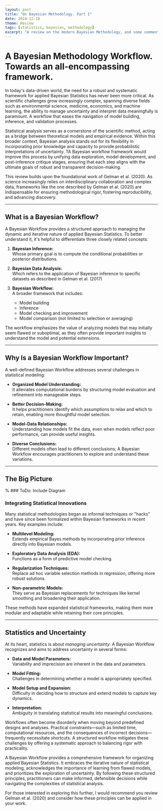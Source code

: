 ```yaml
---
layout: post
title: "On Bayesian Methodology. Part I"
date: 2024-12-10
theme: Review
tags: [statistics, bayesian, methodology]
excerpt: "A review on the modern Bayesian Methodology, and some commentary."
---
```


# A Bayesian Methodology Workflow. Towards an all-encompassing framework. 

In today's data-driven world, the need for a robust and systematic framework for applied Bayesian Statistics has never been more critical. As scientific challenges grow increasingly complex, spanning diverse fields such as environmental science, medicine, economics, and machine learning, the ability to manage uncertainty and interpret data meaningfully is paramount. A workflow that eases the navigation of model building, inference, and validation processes.

Statistical analysis serves as a cornerstone of the scientific method, acting as a bridge between theoretical models and empirical evidence. Within this broader context, Bayesian analysis stands out for its flexibility in incorporating prior knowledge and capacity to provide probabilistic interpretations of uncertainty. TA Bayesian workflow framework would improve this process by unifying data exploration, model development, and post-inference critique stages, ensuring that each step aligns with the ultimate goals of robust and transparent decision-making.

This review builds upon the foundational work of Gelman et al. (2020). As science increasingly relies on interdisciplinary collaboration and complex data, frameworks like the one described by Gelman et al. (2020) are indispensable for ensuring methodological rigor, fostering reproducibility, and advancing discovery.

---

## What is a Bayesian Workflow?

A Bayesian Workflow provides a structured approach to managing the dynamic and iterative nature of applied Bayesian Statistics. To better understand it, it's helpful to differentiate three closely related concepts:

1. **Bayesian Inference:**  
   Whose primary goal is to compute the conditional probabilities or posterior distributions.

2. **Bayesian Data Analysis:**  
   Which refers to the application of Bayesian inference to specific datasets as described in Gelman et al. (2017)

3. **Bayesian Workflow:**  
   A broader framework that includes:
   - Model building
   - Inference
   - Model checking and improvement
   - Model comparison (not limited to selection or averaging)

The workflow emphasizes the value of analyzing models that may initially seem flawed or suboptimal, as they often provide important insights to understand the model and potential extensions. 

---

## Why Is a Bayesian Workflow Important?

A well-defined Bayesian Workflow addresses several challenges in statistical modeling:

- **Organized Model Understanding:**  
  It alleviates computational burdens by structuring model evaluation and refinement into manageable steps.

- **Better Decision-Making:**  
  It helps practitioners identify which assumptions to relax and which to retain, enabling more thoughtful model selection.

- **Model-Data Relationships:**  
  Understanding how models fit the data, even when models reflect poor performance, can provide useful insights.

- **Diverse Conclusions:**  
  Different models often lead to different conclusions; A Bayesian Workflow encourages practitioners to explore and understand these variations.

---

## The Big Picture

% ### ToDo: Include Diagram  

### Integrating Statistical Innovations  
Many statistical methodologies began as informal techniques or "hacks" and have since been formalized within Bayesian frameworks in recent years. Key examples include:

- **Multilevel Modeling:**  
  Extends empirical Bayes methods by incorporating prior inference directly into Bayesian models.

- **Exploratory Data Analysis (EDA):**  
  Functions as a form of predictive model checking.

- **Regularization Techniques:**  
  Replace ad hoc variable selection methods in regression, offering more robust solutions.

- **Non-parametric Models:**  
  They serve as Bayesian replacements for techniques like kernel smoothing and broadening their application.

These methods have expanded statistical frameworks, making them more modular and adaptable while retaining their core principles.

---

## Statistics and Uncertainty

At its heart, statistics is about *managing uncertainty*. A Bayesian Workflow recognizes and aims to address uncertainty in several forms:

- **Data and Model Parameters:**  
  Variability and imprecision are inherent in the data and parameters.

- **Model Fitting:**  
  Challenges in determining whether a model is appropriately specified.

- **Model Setup and Expansion:**  
  Difficulty in deciding how to structure and extend models to capture key dynamics.

- **Interpretation:**  
  Ambiguity in translating statistical results into meaningful conclusions.

Workflows often become disorderly when moving beyond predefined designs and analyses. Practical constraints—such as limited time, computational resources, and the consequences of incorrect decisions—frequently necessitate shortcuts. A structured workflow mitigates these challenges by offering a systematic approach to balancing rigor with practicality.

A Bayesian Workflow provides a comprehensive framework for organizing applied Bayesian Statistics. It embraces the iterative nature of statistical modeling, acknowledges the importance of learning from flawed models, and prioritizes the exploration of uncertainty. By following these structured principles, practitioners can make informed, defensible decisions while navigating the complexities of statistical analysis.

For those interested in exploring this further, I would recommend you review Gelman et al. (2020) and consider how these principles can be applied in your work. 






